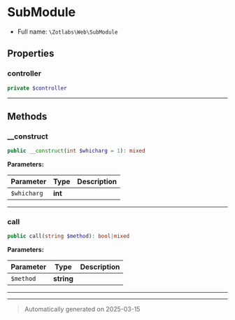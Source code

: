 
# SubModule





* Full name: `\Zotlabs\Web\SubModule`



## Properties


### controller



```php
private $controller
```






***

## Methods


### __construct



```php
public __construct(int $whicharg = 1): mixed
```








**Parameters:**

| Parameter | Type | Description |
|-----------|------|-------------|
| `$whicharg` | **int** |  |





***

### call



```php
public call(string $method): bool|mixed
```








**Parameters:**

| Parameter | Type | Description |
|-----------|------|-------------|
| `$method` | **string** |  |





***


***
> Automatically generated on 2025-03-15

